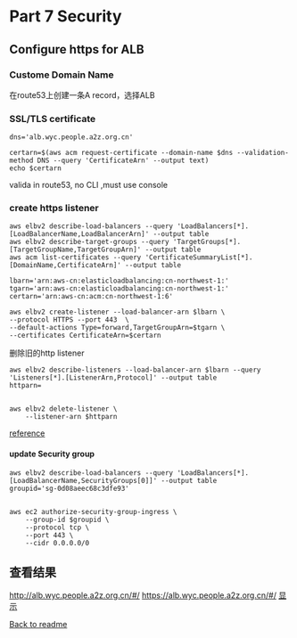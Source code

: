 # Part 7 Security

## Configure https for ALB
###  Custome Domain Name
在route53上创建一条A record，选择ALB

### SSL/TLS certificate
```
dns='alb.wyc.people.a2z.org.cn'
```
```
certarn=$(aws acm request-certificate --domain-name $dns --validation-method DNS --query 'CertificateArn' --output text)
echo $certarn
```
valida in route53, no CLI ,must use console
### create https listener
```
aws elbv2 describe-load-balancers --query 'LoadBalancers[*].[LoadBalancerName,LoadBalancerArn]' --output table
aws elbv2 describe-target-groups --query 'TargetGroups[*].[TargetGroupName,TargetGroupArn]' --output table
aws acm list-certificates --query 'CertificateSummaryList[*].[DomainName,CertificateArn]' --output table
```

```
lbarn='arn:aws-cn:elasticloadbalancing:cn-northwest-1:'
tgarn='arn:aws-cn:elasticloadbalancing:cn-northwest-1:'
certarn='arn:aws-cn:acm:cn-northwest-1:6'
```

```
aws elbv2 create-listener --load-balancer-arn $lbarn \
--protocol HTTPS --port 443  \
--default-actions Type=forward,TargetGroupArn=$tgarn \
--certificates CertificateArn=$certarn
```
删除旧的http listener
```
aws elbv2 describe-listeners --load-balancer-arn $lbarn --query 'Listeners[*].[ListenerArn,Protocol]' --output table
httparn=
```
```

aws elbv2 delete-listener \
    --listener-arn $httparn

```

[reference](https://docs.aws.amazon.com/cli/latest/reference/elbv2/create-listener.html#:~:text=%2D%2D-,certificates,-(list))

#### update Security group


```
aws elbv2 describe-load-balancers --query 'LoadBalancers[*].[LoadBalancerName,SecurityGroups[0]]' --output table
groupid='sg-0d08aeec68c3dfe93'
```
```

aws ec2 authorize-security-group-ingress \
    --group-id $groupid \
    --protocol tcp \
    --port 443 \
    --cidr 0.0.0.0/0
```
## 查看结果
http://alb.wyc.people.a2z.org.cn/#/
https://alb.wyc.people.a2z.org.cn/#/
[显示](url)

[Back to readme](readme.md)
